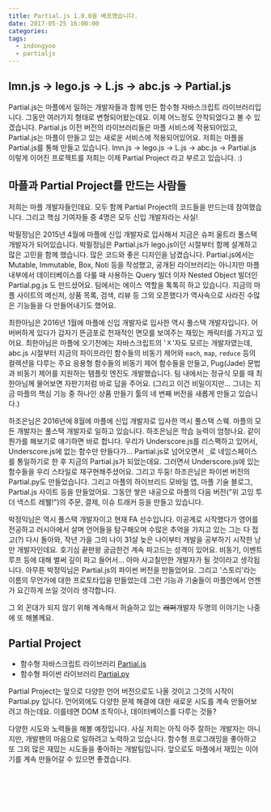 ```yaml
---
title: Partial.js 1.0.0을 배포했습니다.
date: 2017-05-25 16:00:00
categories:
tags:
  - indongyoo
  - partialjs
---
```


## lmn.js -> lego.js -> L.js -> abc.js -> Partial.js

Partial.js는 마플에서 일하는 개발자들과 함께 만든 함수형 자바스크립트 라이브러리입니다. 그동안 여러가지 형태로 변형되어왔는데요. 이제 어느정도 안착되었다고 볼 수 있겠습니다. Partial.js 이전 버전의 라이브러리들은 마플 서비스에 적용되어있고, Partial.js는 마플이 만들고 있는 새로운 서비스에 적용되어있어요. 저희는 마플을 Partial.js를 통해 만들고 있습니다. lmn.js -> lego.js -> L.js -> abc.js -> Partial.js 이렇게 이어진 프로젝트를 저희는 이제 Partial Project 라고 부르고 있습니다. :)

## 마플과 Partial Project를 만드는 사람들

저희는 마플 개발자들인데요. 모두 함께 Partial Project의 코드들을 만드는데 참여했습니다. 그리고 핵심 기여자들 중 4명은 모두 신입 개발자라는 사실!

박필정님은 2015년 4월에 마플에 신입 개발자로 입사해서 지금은 슈퍼 울트라 풀스택 개발자가 되어있습니다. 박필정님은 Partial.js가 lego.js이던 시절부터 함께 설계하고 많은 고민을 함께 했습니다. 많은 코드와 좋은 디자인을 남겼습니다. Partial.js에서는 Mutable, Immutable, Box, Noti 등을 작성했고, 공개된 라이브러리는 아니지만 마플 내부에서 데이터베이스를 다룰 때 사용하는 Query 빌더 이자 Nested Object 빌더인 Partial.pg.js 도 만드셨어요. 팀에서는 에이스 역할을 톡톡히 하고 있습니다. 지금의 마플 사이트의 메신저, 상품 목록, 검색, 리뷰 등 그외 오픈했다가 역사속으로 사라진 수많은 기능들을 다 만들어내기도 했어요.

최한아님은 2016년 1월에 마플에 신입 개발자로 입사한 역시 풀스택 개발자입니다. 어버버하게 있다가 갑자기 뜬금포로 천재적인 면모를 보여주는 재밌는 캐릭터를 가지고 있어요. 최한아님은 마플에 오기전에는 자바스크립트의 'ㅈ'자도 모르는 개발자였는데, abc.js 시절부터 지금의 파이프라인 함수들의 비동기 제어와 `each`, `map`, `reduce` 등의 컬렉션을 다루는 주요 응용형 함수들의 비동기 제어 함수들을 만들고, Pug(Jade) 문법과 비동기 제어를 지원하는 템플릿 엔진도 개발했습니다. 팀 내에서는 정규식 모를 때 최한아님께 물어보면 자판기처럼 바로 답을 주어요. (그리고 이건 비밀이지만... 그녀는 지금 마플의 핵심 기능 중 하나인 상품 만들기 툴의 네 번째 버전을 새롭게 만들고 있습니다.)

하조은님은 2016년에 8월에 마플에 신입 개발자로 입사한 역시 풀스택 스웩. 마플의 모든 개발자는 풀스택 개발자로 일하고 있습니다. 하조은님은 학습 능력이 엄청나요. 같이 뭔가를 해보기로 얘기하면 바로 합니다. 우리가 Underscore.js를 리스펙하고 있어서, Underscore.js에 없는 함수만 만들다가... Partial.js로 넘어오면서 `_`로 네임스페이스를 통일하기로 한 후 지금의 Partial.js가 되었는데요. 그러면서 Underscore.js에 있는 함수들을 우리 스타일로 재구현해주셨어요. 그리고 두둥! 하조은님은 파이썬 버전의 Partial.py도 만들었습니다. 그리고 마플의 하이브리드 모바일 앱, 마플 기술 블로그, Partial.js 사이트 등을 만들었어요. 그동안 쌓은 내공으로 마플의 다음 버전("위 고잉 투 더 넥스트 레뷀!")의 주문, 결제, 이슈 트래커 등을 만들고 있습니다.

박정익님은 역시 풀스택 개발자이고 현재 FA 선수입니다. 이공계로 시작했다가 영어를 전공하고 러시아에서 살며 언어들을 탐구해오며 수많은 추억을 가지고 있는 그는 다 접고(?) 다시 돌아와, 작년 가을 그의 나이 31살 늦은 나이부터 개발을 공부하기 시작한 낭만 개발자인데요. 호기심 끝판왕 궁금한건 계속 파고드는 성격이 있어요. 비동기, 이벤트 루프 등에 대해 벌써 깊이 파고 들어서... 아마 사고칠만한 개발자가 될 것이라고 생각됩니다. 아무튼 박정익님은 Partial.js의 파이썬 버전을 만들었어요. 그리고 '스토리'라는 이름의 무언가에 대한 프로토타입을 만들었는데 그런 기능과 기술들이 마플안에서 언젠가 요긴하게 쓰일 것이라 생각합니다.

그 외 꼰대가 되지 않기 위해 계속해서 허슬하고 있는 ~~래퍼~~개발자 두명의 이야기는 나중에 또 해볼께요.

## Partial Project

- 함수형 자바스크립트 라이브러리 [Partial.js](https://marpple.github.io/partial.js)
- 함수형 파이썬 라이브러리 [Partial.py](https://marpple.github.io/partial.py)

Partial Project는 앞으로 다양한 언어 버전으로도 나올 것이고 그것의 시작이 Partial.py 입니다. 언어외에도 다양한 문제 해결에 대한 새로운 시도를 계속 만들어보려고 하는데요. 이를테면 DOM 조작이나, 데이터베이스를 다루는 것들?

다양한 시도와 노력들을 해볼 예정입니다. 사실 저희는 아직 아주 잘하는 개발자는 아니지만, 개발팬의 마음으로 일하려고 노력하고 있습니다. 함수형 프로그래밍을 좋아하고 또 그외 많은 재밌는 시도들을 좋아하는 개발팀입니다. 앞으로도 마플에서 재밌는 이야기를 계속 만들어갈 수 있으면 좋겠습니다.

<div style="color: #fff;">힙합이 싫으면 너희들은 왜 힙합 해
힙합을 사랑하는 척 다들 힙 Pop 해
나는 래퍼이기 전에 진짜 힙합 Fan

-- Dok2 --
</div>